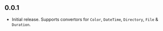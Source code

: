 ## 0.0.1

- Initial release. Supports convertors for `Color`, `DateTime`, `Directory`, `File` & `Duration`.
